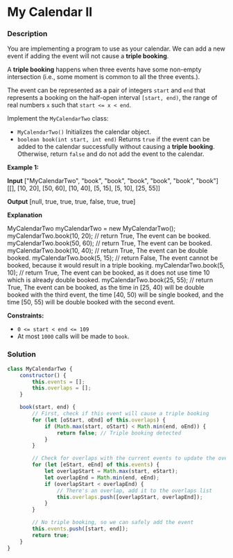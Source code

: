 # My Calendar II

### Description

You are implementing a program to use as your calendar. We can add a new event if adding the event will not cause a **triple booking**.

A **triple booking** happens when three events have some non-empty intersection (i.e., some moment is common to all the three events.).

The event can be represented as a pair of integers `start` and `end` that represents a booking on the half-open interval `[start, end)`, the range of real numbers `x` such that `start <= x < end`.

Implement the `MyCalendarTwo` class:

- `MyCalendarTwo()` Initializes the calendar object.
- `boolean book(int start, int end)` Returns `true` if the event can be added to the calendar successfully without causing a **triple booking**. Otherwise, return `false` and do not add the event to the calendar.
 
**Example 1:**

**Input**
["MyCalendarTwo", "book", "book", "book", "book", "book", "book"]
[[], [10, 20], [50, 60], [10, 40], [5, 15], [5, 10], [25, 55]]

**Output**
[null, true, true, true, false, true, true]

**Explanation**

MyCalendarTwo myCalendarTwo = new MyCalendarTwo();
myCalendarTwo.book(10, 20); // return True, The event can be booked. 
myCalendarTwo.book(50, 60); // return True, The event can be booked. 
myCalendarTwo.book(10, 40); // return True, The event can be double booked. 
myCalendarTwo.book(5, 15);  // return False, The event cannot be booked, because it would result in a triple booking.
myCalendarTwo.book(5, 10); // return True, The event can be booked, as it does not use time 10 which is already double booked.
myCalendarTwo.book(25, 55); // return True, The event can be booked, as the time in [25, 40) will be double booked with the third event, the time [40, 50) will be single booked, and the time [50, 55) will be double booked with the second event.
 

**Constraints:**

- `0 <= start < end <= 109`
- At most `1000` calls will be made to `book`.

### Solution

```javascript
class MyCalendarTwo {
    constructor() {
        this.events = [];
        this.overlaps = [];
    }

    book(start, end) {
        // First, check if this event will cause a triple booking
        for (let [oStart, oEnd] of this.overlaps) {
            if (Math.max(start, oStart) < Math.min(end, oEnd)) {
                return false; // Triple booking detected
            }
        }

        // Check for overlaps with the current events to update the overlaps list
        for (let [eStart, eEnd] of this.events) {
            let overlapStart = Math.max(start, eStart);
            let overlapEnd = Math.min(end, eEnd);
            if (overlapStart < overlapEnd) {
                // There's an overlap, add it to the overlaps list
                this.overlaps.push([overlapStart, overlapEnd]);
            }
        }

        // No triple booking, so we can safely add the event
        this.events.push([start, end]);
        return true;
    }
}

```